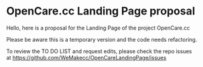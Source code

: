 # OpenCare.cc Landing Page proposal
Hello, here is a proposal for the Landing Page of the project OpenCare.cc

Please be aware this is a temporary version and the code needs refactoring.

To review the TO DO LIST and request edits, please check the repo issues at https://github.com/WeMakecc/OpenCareLandingPage/issues

